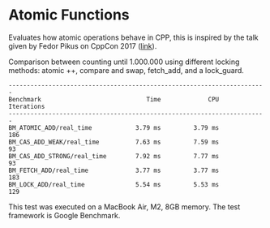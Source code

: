 # Atomic Functions

Evaluates how atomic operations behave in CPP, this is inspired by the talk given by Fedor Pikus on CppCon 2017 ([link](https://youtu.be/ZQFzMfHIxng?si=n2j7P782lwJ9jimn)).

Comparison between counting until 1.000.000 using different locking methods: atomic ++, compare and swap, fetch_add, and a lock_guard.

```
-----------------------------------------------------------------------
Benchmark                             Time             CPU   Iterations
-----------------------------------------------------------------------
BM_ATOMIC_ADD/real_time            3.79 ms         3.79 ms          186
BM_CAS_ADD_WEAK/real_time          7.63 ms         7.59 ms           93
BM_CAS_ADD_STRONG/real_time        7.92 ms         7.77 ms           93
BM_FETCH_ADD/real_time             3.77 ms         3.77 ms          183
BM_LOCK_ADD/real_time              5.54 ms         5.53 ms          129
```

This test was executed on a MacBook Air, M2, 8GB memory. The test framework is Google Benchmark.